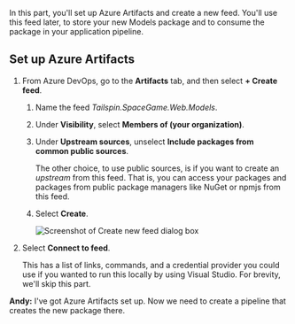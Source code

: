 In this part, you'll set up Azure Artifacts and create a new feed. You'll use this feed later, to store your new Models package and to consume the package in your application pipeline.

## Set up Azure Artifacts

1. From Azure DevOps, go to the **Artifacts** tab, and then select **+ Create feed**.
    1. Name the feed *Tailspin.SpaceGame.Web.Models*.
    1. Under **Visibility**, select **Members of (your organization)**.
    1. Under **Upstream sources**, unselect **Include packages from common public sources**.

        The other choice, to use public sources, is if you want to create an *upstream* from this feed. That is, you can access your packages and packages from public package managers like NuGet or npmjs from this feed.

    1. Select **Create**.

        ![Screenshot of Create new feed dialog box](../media/4-setup-azure-artifacts-feed.png)

1. Select **Connect to feed**.

    This has a list of links, commands, and a credential provider you could use if you wanted to run this locally by using Visual Studio. For brevity, we'll skip this part.

**Andy:** I've got Azure Artifacts set up. Now we need to create a pipeline that creates the new package there.

